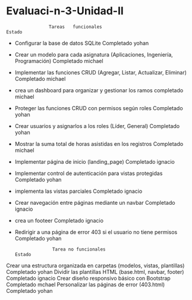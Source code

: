 # Evaluaci-n-3-Unidad-II 
                    Tareas	 funcionales                                                            Estado
-  Configurar la base de datos SQLite	                                                            Completado  yohan
-  Crear un modelo para cada asignatura (Aplicaciones, Ingeniería, Programación)	                Completado  michael
-  Implementar las funciones CRUD (Agregar, Listar, Actualizar, Eliminar)	                        Completado  michael
-  crea un dashboard para organizar y gestionar los ramos                                           completado  michael

-  Proteger las funciones CRUD con permisos según roles	                                            Completado  yohan
-  Crear usuarios y asignarlos a los roles (Líder, General)	                                        Completado  yohan
-  Mostrar la suma total de horas asistidas en los registros	                                    Completado  michael
-  Implementar página de inicio (landing_page)	                                                    Completado  ignacio
-  Implementar control de autenticación para vistas protegidas	                                    Completado  yohan
-  implementa las vistas parciales                                                                  Completado  ignacio
- Crear navegación entre páginas mediante un navbar                                                 Completado  ignacio
- crea un footeer 	                                                                                Completado  ignacio
- Redirigir a una página de error 403 si el usuario no tiene permisos	                            Completado  yohan




                    Tarea no funcionales	                                                        Estado
Crear una estructura organizada en carpetas (modelos, vistas, plantillas)	                        Completado  yohan
Dividir las plantillas HTML (base.html, navbar, footer)	                                            Completado  ignacio
Crear diseño responsivo básico con Bootstrap	                                                    Completado  mchael
Personalizar las páginas de error (403.html)	                                                    Completado  yohan

